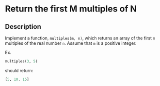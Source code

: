 # Return the first M multiples of N

## Description

Implement a function, `multiples(m, n)`, which returns an array of the first `m` multiples of the real number `n`. Assume that `m` is a positive integer.

Ex.

```python
multiples(3, 5)
```

should return:

```python
[5, 10, 15]
```
